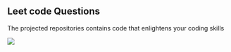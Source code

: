 ## Leet code Questions
<p align="left" >The projected repositories contains code that enlightens your coding skills</p>
<img src="https://upload.wikimedia.org/wikipedia/commons/thumb/0/0a/LeetCode_Logo_black_with_text.svg/2560px-LeetCode_Logo_black_with_text.svg.png"  />
